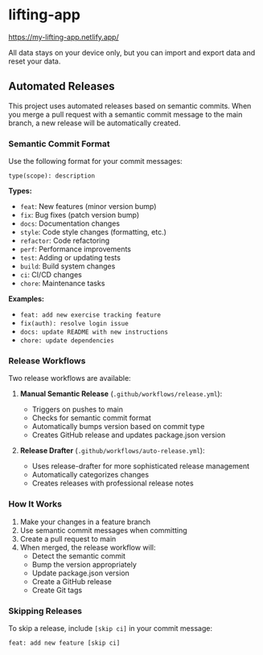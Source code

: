 # lifting-app

https://my-lifting-app.netlify.app/

All data stays on your device only, but you can import and export data and reset your data.

## Automated Releases

This project uses automated releases based on semantic commits. When you merge a pull request with a semantic commit message to the main branch, a new release will be automatically created.

### Semantic Commit Format

Use the following format for your commit messages:

```
type(scope): description
```

**Types:**

- `feat`: New features (minor version bump)
- `fix`: Bug fixes (patch version bump)
- `docs`: Documentation changes
- `style`: Code style changes (formatting, etc.)
- `refactor`: Code refactoring
- `perf`: Performance improvements
- `test`: Adding or updating tests
- `build`: Build system changes
- `ci`: CI/CD changes
- `chore`: Maintenance tasks

**Examples:**

- `feat: add new exercise tracking feature`
- `fix(auth): resolve login issue`
- `docs: update README with new instructions`
- `chore: update dependencies`

### Release Workflows

Two release workflows are available:

1. **Manual Semantic Release** (`.github/workflows/release.yml`):
   - Triggers on pushes to main
   - Checks for semantic commit format
   - Automatically bumps version based on commit type
   - Creates GitHub release and updates package.json version

2. **Release Drafter** (`.github/workflows/auto-release.yml`):
   - Uses release-drafter for more sophisticated release management
   - Automatically categorizes changes
   - Creates releases with professional release notes

### How It Works

1. Make your changes in a feature branch
2. Use semantic commit messages when committing
3. Create a pull request to main
4. When merged, the release workflow will:
   - Detect the semantic commit
   - Bump the version appropriately
   - Update package.json version
   - Create a GitHub release
   - Create Git tags

### Skipping Releases

To skip a release, include `[skip ci]` in your commit message:

```
feat: add new feature [skip ci]
```
